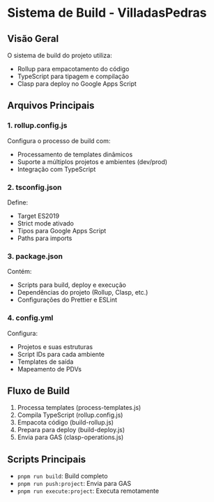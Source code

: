 # Sistema de Build - VilladasPedras

## Visão Geral

O sistema de build do projeto utiliza:

- Rollup para empacotamento do código
- TypeScript para tipagem e compilação
- Clasp para deploy no Google Apps Script

## Arquivos Principais

### 1. rollup.config.js

Configura o processo de build com:

- Processamento de templates dinâmicos
- Suporte a múltiplos projetos e ambientes (dev/prod)
- Integração com TypeScript

### 2. tsconfig.json

Define:

- Target ES2019
- Strict mode ativado
- Tipos para Google Apps Script
- Paths para imports

### 3. package.json

Contém:

- Scripts para build, deploy e execução
- Dependências do projeto (Rollup, Clasp, etc.)
- Configurações do Prettier e ESLint

### 4. config.yml

Configura:

- Projetos e suas estruturas
- Script IDs para cada ambiente
- Templates de saída
- Mapeamento de PDVs

## Fluxo de Build

1. Processa templates (process-templates.js)
2. Compila TypeScript (rollup.config.js)
3. Empacota código (build-rollup.js)
4. Prepara para deploy (build-deploy.js)
5. Envia para GAS (clasp-operations.js)

## Scripts Principais

- `pnpm run build`: Build completo
- `pnpm run push:project`: Envia para GAS
- `pnpm run execute:project`: Executa remotamente
